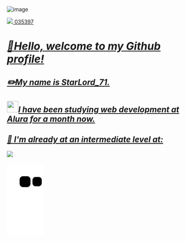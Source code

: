 ![image](https://user-images.githubusercontent.com/112039188/188994300-af23458b-eda2-4c7c-98e5-b705a5a555be.png)

<a  href="https://github.com/StarLord-71">
<img height="200em" src="https://github-readme-stats.vercel.app/api?username=StarLord-71&show_icons=true&title_color=&text_color=31087B&icon_color=FAF3E3&border_color=1B1A17&bg_color=FF9F29&include_all_commits=true&count_private=true"/>
035397
<h1><strong><em>🙌Hello, welcome to my Github profile!</em></strong></h1>

<h2><strong><em>✏️My name is StarLord_71.</em></strong></h2>

<h2><em><img width= "30px" height="30px" style="display: inline" src="https://user-images.githubusercontent.com/112039188/188991310-d740486e-10cd-49f3-83c4-3b65782261c2.png">I have been studying web development at Alura for a month now. </em> </h2>

<h2> <em>🎯 I'm already at an intermediate level at: </em></h2>

<img height="200em" src="https://github-readme-stats.vercel.app/api/top-langs/?username=StarLord-71&layout=compact&langs_count=7&ttitle_color=&text_color=31087B&icon_color=FAF3E3&border_color=1B1A17&bg_color=FF9F29"/>

![Snake animation](https://github.com/LeonardoBazani/LeonardoBazani/blob/output/github-contribution-grid-snake.svg)











